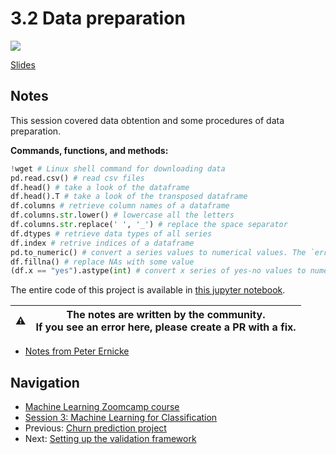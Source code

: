 # 3.2 Data preparation

<!-- markdownlint-disable MD033 -->
<!-- markdownlint-disable MD045 -->
<a href="https://www.youtube.com/watch?v=VSGGU9gYvdg&list=PL3MmuxUbc_hIhxl5Ji8t4O6lPAOpHaCLR"><img src="images/thumbnail-3-02.jpg"></a>

[Slides](https://www.slideshare.net/AlexeyGrigorev/ml-zoomcamp-3-machine-learning-for-classification)

## Notes

This session covered data obtention and some procedures of data preparation.

**Commands, functions, and methods:**

```python
!wget # Linux shell command for downloading data
pd.read.csv() # read csv files
df.head() # take a look of the dataframe
df.head().T # take a look of the transposed dataframe
df.columns # retrieve column names of a dataframe
df.columns.str.lower() # lowercase all the letters
df.columns.str.replace(' ', '_') # replace the space separator
df.dtypes # retrieve data types of all series
df.index # retrive indices of a dataframe
pd.to_numeric() # convert a series values to numerical values. The `errors=coerce` argument allows making the transformation despite some encountered errors.
df.fillna() # replace NAs with some value
(df.x == "yes").astype(int) # convert x series of yes-no values to numerical values.
```

The entire code of this project is available in [this jupyter notebook](https://github.com/alexeygrigorev/mlbookcamp-code/blob/master/chapter-03-churn-prediction/03-churn.ipynb).

|⚠️|The notes are written by the community.<br>If you see an error here, please create a PR with a fix.|
|---|:-:|

* [Notes from Peter Ernicke](https://knowmledge.com/2023/09/26/ml-zoomcamp-2023-machine-learning-for-classification-part-2/)

## Navigation

* [Machine Learning Zoomcamp course](../)
* [Session 3: Machine Learning for Classification](./)
* Previous: [Churn prediction project](01-churn-project.md)
* Next: [Setting up the validation framework](03-validation.md)
